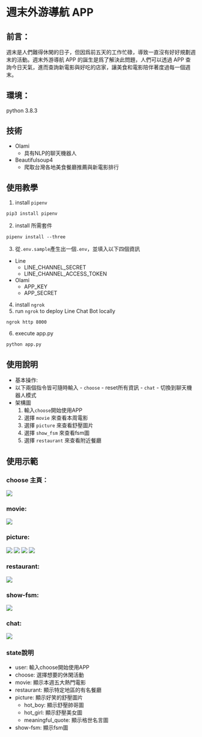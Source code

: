 # 週末外游導航 APP

## 前言：
週末是人們難得休閑的日子，但因爲前五天的工作忙碌，導致一直沒有好好規劃週末的活動。週末外游導航 APP 的誕生是爲了解決此問題，人們可以透過 APP 查詢今日天氣，進而查詢新電影與好吃的店家，讓美食和電影陪伴著度過每一個週末。

## 環境：
python 3.8.3

## 技術
- Olami
    - 具有NLP的聊天機器人
- Beautifulsoup4
    - 爬取台灣各地美食餐廳推薦與新電影排行

## 使用教學
1. install `pipenv`
```shell
pip3 install pipenv
```
2. install 所需套件
```shell
pipenv install --three
```
3. 從`.env.sample`產生出一個`.env`，並填入以下四個資訊

- Line
    - LINE_CHANNEL_SECRET
    - LINE_CHANNEL_ACCESS_TOKEN
- Olami
    - APP_KEY
    - APP_SECRET
4. install `ngrok`
5. run `ngrok` to deploy Line Chat Bot locally
```shell
ngrok http 8000
```
6. execute app.py
```shell
python app.py
```

## 使用說明
- 基本操作:
- 以下兩個指令皆可隨時輸入
        - `choose`
            - reset所有資訊
        - `chat`
            - 切換到聊天機器人模式
 - 架構圖
    1. 輸入`choose`開始使用APP
    2. 選擇 `movie` 來查看本周電影
    3. 選擇 `picture` 來查看舒壓圖片
    4. 選擇 `show_fsm` 來查看fsm圖
    5. 選擇 `restaurant` 來查看附近餐廳
 
 ## 使用示範
 ### choose 主頁：
 ![](https://i.imgur.com/Uh4czzN.jpg)
 
 ### movie:
 ![](https://i.imgur.com/Jj2nv09.jpg)
 
 ### picture:
 ![](https://i.imgur.com/byMcjLy.jpg)
 ![](https://i.imgur.com/H91g0nb.jpg)
 ![](https://i.imgur.com/CKE9Dw9.jpg)
 ![](https://i.imgur.com/lusDXsj.jpg)
 
 ### restaurant:
 ![](https://i.imgur.com/pPayw9S.jpg)
 
 ### show-fsm:
 ![](https://i.imgur.com/2iHwcxa.jpg)
 
 ### chat:
 ![](https://i.imgur.com/GXtSiU4.jpg)
 
 ### state說明
- user: 輸入choose開始使用APP
- choose: 選擇想要的休閑活動
- movie: 顯示本週五大熱門電影
- restaurant: 顯示特定地區的有名餐廳
- picture: 顯示好笑的舒壓圖片
  - hot_boy: 顯示舒壓帥哥圖
  - hot_girl: 顯示舒壓美女圖
  - meaningful_quote: 顯示格世名言圖
- show-fsm: 顯示fsm圖
